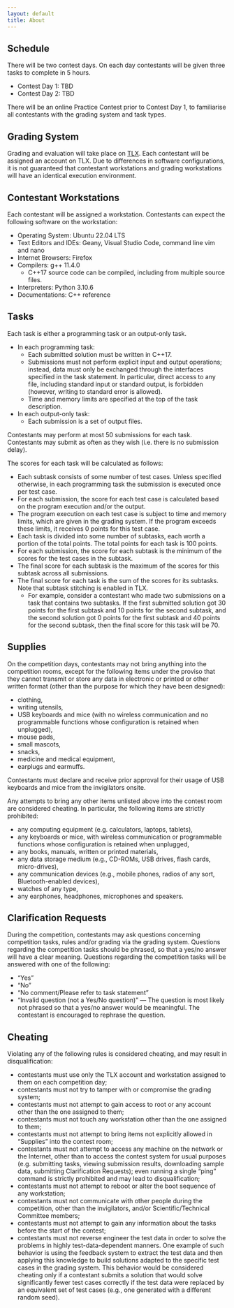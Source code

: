 ```yaml
---
layout: default
title: About
---
```


## Schedule

There will be two contest days. On each day contestants will be given three tasks to complete in 5 hours.

- Contest Day 1: TBD
- Contest Day 2: TBD

There will be an online Practice Contest prior to Contest Day 1, to familiarise all contestants with the grading system and task types.

## Grading System

Grading and evaluation will take place on [TLX](https://tlx.toki.id/). Each contestant will be assigned an account on TLX. Due to differences in software configurations, it is not guaranteed that contestant workstations and grading workstations will have an identical execution environment.

## Contestant Workstations

Each contestant will be assigned a workstation. Contestants can expect the following software on the workstation:
- Operating System: Ubuntu 22.04 LTS
- Text Editors and IDEs: Geany, Visual Studio Code, command line vim and nano
- Internet Browsers: Firefox
- Compilers: g++ 11.4.0
    - C++17 source code can be compiled, including from multiple source files.
- Interpreters: Python 3.10.6
- Documentations: C++ reference

## Tasks

Each task is either a programming task or an output-only task.

- In each programming task:
    - Each submitted solution must be written in C++17.
    - Submissions must not perform explicit input and output operations; instead, data must only be exchanged through the interfaces specified in the task statement. In particular, direct access to any file, including standard input or standard output, is forbidden (however, writing to standard error is allowed).
    - Time and memory limits are specified at the top of the task description.
- In each output-only task:
    - Each submission is a set of output files.

Contestants may perform at most 50 submissions for each task. Contestants may submit as often as they wish (i.e. there is no submission delay).

The scores for each task will be calculated as follows:

- Each subtask consists of some number of test cases. Unless specified otherwise, in each programming task the submission is executed once per test case.
- For each submission, the score for each test case is calculated based on the program execution and/or the output.
- The program execution on each test case is subject to time and memory limits, which are given in the grading system. If the program exceeds these limits, it receives 0 points for this test case.
- Each task is divided into some number of subtasks, each worth a portion of the total points. The total points for each task is 100 points.
- For each submission, the score for each subtask is the minimum of the scores for the test cases in the subtask.
- The final score for each subtask is the maximum of the scores for this subtask across all submissions.
- The final score for each task is the sum of the scores for its subtasks. Note that subtask stitching is enabled in TLX.
    - For example, consider a contestant who made two submissions on a task that contains two subtasks. If the first submitted solution got 30 points for the first subtask and 10 points for the second subtask, and the second solution got 0 points for the first subtask and 40 points for the second subtask, then the final score for this task will be 70.

## Supplies

On the competition days, contestants may not bring anything into the competition rooms, except for the following items under the proviso that they cannot transmit or store any data in electronic or printed or other written format (other than the purpose for which they have been designed):

- clothing,
- writing utensils,
- USB keyboards and mice (with no wireless communication and no programmable functions whose configuration is retained when unplugged),
- mouse pads,
- small mascots,
- snacks,
- medicine and medical equipment,
- earplugs and earmuffs.

Contestants must declare and receive prior approval for their usage of USB keyboards and mice from the invigilators onsite.

Any attempts to bring any other items unlisted above into the contest room are considered cheating. In particular, the following items are strictly prohibited:

- any computing equipment (e.g. calculators, laptops, tablets),
- any keyboards or mice, with wireless communication or programmable functions whose configuration is retained when unplugged,
- any books, manuals, written or printed materials,
- any data storage medium (e.g., CD-ROMs, USB drives, flash cards, micro-drives),
- any communication devices (e.g., mobile phones, radios of any sort, Bluetooth-enabled devices),
- watches of any type,
- any earphones, headphones, microphones and speakers.

## Clarification Requests

During the competition, contestants may ask questions concerning competition tasks, rules and/or grading via the grading system. Questions regarding the competition tasks should be phrased, so that a yes/no answer will have a clear meaning. Questions regarding the competition tasks will be answered with one of the following:

- “Yes”
- “No”
- “No comment/Please refer to task statement”
- “Invalid question (not a Yes/No question)” — The question is most likely not phrased so that a yes/no answer would be meaningful. The contestant is encouraged to rephrase the question.

## Cheating

Violating any of the following rules is considered cheating, and may result in disqualification:

- contestants must use only the TLX account and workstation assigned to them on each competition day;
- contestants must not try to tamper with or compromise the grading system;
- contestants must not attempt to gain access to root or any account other than the one assigned to them;
- contestants must not touch any workstation other than the one assigned to them;
- contestants must not attempt to bring items not explicitly allowed in “Supplies” into the contest room;
- contestants must not attempt to access any machine on the network or the Internet, other than to access the contest system for usual purposes (e.g. submitting tasks, viewing submission results, downloading sample data, submitting Clarification Requests); even running a single “ping” command is strictly prohibited and may lead to disqualification;
- contestants must not attempt to reboot or alter the boot sequence of any workstation;
- contestants must not communicate with other people during the competition, other than the invigilators, and/or Scientific/Technical Committee members;
- contestants must not attempt to gain any information about the tasks before the start of the contest;
- contestants must not reverse engineer the test data in order to solve the problems in highly test-data-dependent manners. One example of such behavior is using the feedback system to extract the test data and then applying this knowledge to build solutions adapted to the specific test cases in the grading system. This behavior would be considered cheating only if a contestant submits a solution that would solve significantly fewer test cases correctly if the test data were replaced by an equivalent set of test cases (e.g., one generated with a different random seed).
